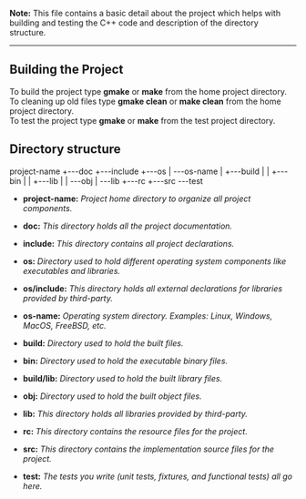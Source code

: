 __Note:__ This file contains a basic detail about the project which helps with building and testing the C++ code and description of the directory structure.

---

Building the Project
--------------------

To build the project type __gmake__ or __make__ from the home project directory.  
To cleaning up old files type __gmake clean__ or __make clean__ from the home project directory.  
To test the project type __gmake__ or __make__ from the test project directory.

Directory structure
-------------------

project-name
+---doc
+---include
+---os
|   \---os-name
|       +---build
|       |   +---bin
|       |   +---lib
|       |   \---obj
|       \---lib
+---rc
+---src
\---test

- __project-name:__ *Project home directory to organize all project components.*

- __doc:__ *This directory holds all the project documentation.*

- __include:__ *This directory contains all project declarations.*

- __os:__ *Directory used to hold different operating system components like executables and libraries.*

- __os/include:__ *This directory holds all external declarations for libraries provided by third-party.*

- __os-name:__ *Operating system directory. Examples: Linux, Windows, MacOS, FreeBSD, etc.*

- __build:__ *Directory used to hold the built files.*

- __bin:__ *Directory used to hold the executable binary files.*

- __build/lib:__ *Directory used to hold the built library files.*

- __obj:__ *Directory used to hold the built object files.*

- __lib:__ *This directory holds all libraries provided by third-party.*

- __rc:__ *This directory contains the resource files for the project.*

- __src:__ *This directory contains the implementation source files for the project.*

- __test:__ *The tests you write (unit tests, fixtures, and functional tests) all go here.*